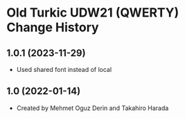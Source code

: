Old Turkic UDW21 (QWERTY) Change History
====================

1.0.1 (2023-11-29)
----------------
* Used shared font instead of local

1.0 (2022-01-14)
----------------
* Created by Mehmet Oguz Derin and Takahiro Harada
